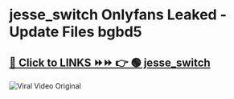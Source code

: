 
 # jesse_switch Onlyfans Leaked - Update Files bgbd5

## <h2><a href="https://clipsfans.com/jesse_switch&ref=git">🔗 Click to LINKS ⏩⏩ 👉 🟢 jesse_switch </a></h2>

<a href="https://clipsfans.com/jesse_switch&ref=git" rel="nofollow" data-target="animated-image.originalLink"><img src="https://i.ibb.co.com/xMMVF88/686577567.gif" alt="Viral Video Original" style="max-width: 100%; display: inline-block;" data-target="animated-image.originalImage"></a>

